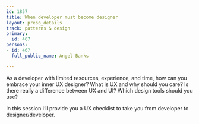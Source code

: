 ```yaml
---
id: 1857
title: When developer must become designer
layout: preso_details
track: patterns & design
primary:
  id: 467
persons:
- id: 467
  full_public_name: Angel Banks

---
```

As a developer with limited resources, experience, and time, how can you embrace your inner UX designer? What is UX and why should you care? Is there really a difference between UX and UI? Which design tools should you use?

In this session I’ll provide you a UX checklist to take you from developer to designer/developer.